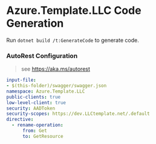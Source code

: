 # Azure.Template.LLC Code Generation

Run `dotnet build /t:GenerateCode` to generate code.

### AutoRest Configuration
> see https://aka.ms/autorest

``` yaml
input-file:
- $(this-folder)/swagger/swagger.json
namespace: Azure.Template.LLC
public-clients: true
low-level-client: true
security: AADToken
security-scopes: https://dev.LLCtemplate.net/.default
directive:
  - rename-operation:
      from: Get
      to: GetResource
```
